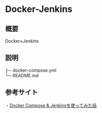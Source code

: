 # Docker-Jenkins

## 概要
Docker×Jenkins

## 説明
├─ docker-compose.yml  
└─ README.md

## 参考サイト  
・[Docker Compose & Jenkinsを使ってみた話](https://qiita.com/izumin0401/items/fcb4c58e0987180754ee)
